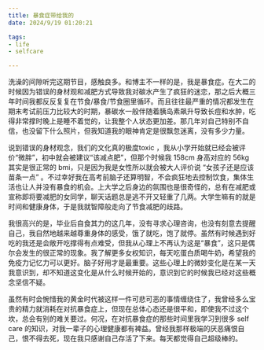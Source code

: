 ```yaml
---
title: 暴食症带给我的
date: 2024/9/19 01:20:21

tags:
- life
- selfcare

---
```


洗澡的间隙听完这期节目，感触良多。和博主不一样的是，我是暴食症。在大二的时候因为错误的身材观和减肥方式导致我对碳水产生了疯狂的迷恋，那之后大概三年时间我都反反复复在节食/暴食/节食圈里循环。而且往往最严重的情况都发生在期末考试前压力比较大的时期，暴碳水一般伴随着胰岛素飙升导致长痘和水肿，吃得非常撑时晚上是睡不着觉的，让我整个人状态更加差。那几年对自己特别不自信，也没留下什么照片，但我知道我的眼神肯定是很飘忽迷离，没有多少力量。

说到错误的身材观念，我们的文化真的极度toxic ，我从小学开始就已经会被评价“微胖”，初中就会被建议“该减点肥”，但那个时候我 158cm 身高对应的 56kg 其实是很正常的 bmi，只是因为我是女性所以就会被大人评价说 “女孩子还是应该苗条一点” 。不过幸好我在高考前脑子还算明智，不会疯狂地去控制饮食，集体生活也让人并没有暴食的机会。上大学之后身边的氛围也是很奇怪的，总有在减肥或宣称即将要减肥的女同学，聊天话题总是逃不开又轻重了几两。大学生嘛有的就是时间和健康身体，于是我就智障般走向了节食减肥的歧路。

我很高兴的是，毕业后自食其力的这几年，没有寻求心理咨询，也没有刻意去提醒自己，我自然地越来越尊重身体的感受，饿了就吃，饱了就停。虽然有时候遇到好吃的我还是会敞开吃撑得有点难受，但我从心理上不再认为这是“暴食”，这只是偶尔会发生的很正常的现象。我了解更多女权知识，每天吃蛋白质喝牛奶，希望我的免疫力记忆力可以更好。脑子好用才是最重要。这些心理上的微妙变化是在某一天我意识到，却不知道这变化是从什么时候开始的，意识到它的时候我已经对这些概念坚信不疑。

虽然有时会惋惜我的黄金时代被这样一件可悲可恶的事情缠绕住了，我曾经多么宝贵的精力就消耗在对抗暴食症上，但现在总体心态还是很平和，即使我不过这个坎，总会有别的难关要过。何况，在对抗暴食症的那些时间里我学习到很多 self care 的知识，对我一辈子的心理健康都有裨益。曾经我那样极端的厌恶痛恨自己，恨不得去死，现在我只感谢自己存活了下来。每天都觉得自己超级棒的。

